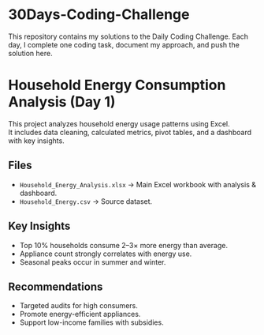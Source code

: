 # 30Days-Coding-Challenge
This repository contains my solutions to the Daily Coding Challenge. Each day, I complete one coding task, document my approach, and push the solution here.
# Household Energy Consumption Analysis (Day 1)

This project analyzes household energy usage patterns using Excel.  
It includes data cleaning, calculated metrics, pivot tables, and a dashboard with key insights.  

## Files
- `Household_Energy_Analysis.xlsx` → Main Excel workbook with analysis & dashboard.  
- `Household_Energy.csv` → Source dataset.  

## Key Insights
- Top 10% households consume 2–3× more energy than average.  
- Appliance count strongly correlates with energy use.  
- Seasonal peaks occur in summer and winter.  

## Recommendations
- Targeted audits for high consumers.  
- Promote energy-efficient appliances.  
- Support low-income families with subsidies.
